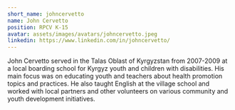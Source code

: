 ```yaml
---
short_name: johncervetto
name: John Cervetto
position: RPCV K-15
avatar: assets/images/avatars/johncervetto.jpeg
linkedin: https://www.linkedin.com/in/johncervetto/
---
```

John Cervetto served in the Talas Oblast of Kyrgyzstan from 2007-2009 at a local boarding school for Kyrgyz youth and children with disabilities. His main focus was on educating youth and teachers about health promotion topics and practices.  He also taught English at the village school and worked with local partners and other volunteers on various community and youth development initiatives.